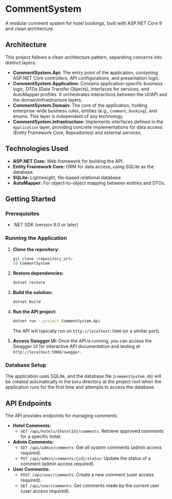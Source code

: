 # CommentSystem

A modular comment system for hotel bookings, built with ASP.NET Core 9 and clean architecture.

## Architecture

This project follows a clean architecture pattern, separating concerns into distinct layers:

*   **CommentSystem.Api:** The entry point of the application, containing ASP.NET Core controllers, API configurations, and presentation logic.
*   **CommentSystem.Application:** Contains application-specific business logic, DTOs (Data Transfer Objects), interfaces for services, and AutoMapper profiles. It orchestrates interactions between the UI/API and the domain/infrastructure layers.
*   **CommentSystem.Domain:** The core of the application, holding enterprise-wide business rules, entities (e.g., `Comment`, `Booking`), and enums. This layer is independent of any technology.
*   **CommentSystem.Infrastructure:** Implements interfaces defined in the `Application` layer, providing concrete implementations for data access (Entity Framework Core, Repositories) and external services.

## Technologies Used

*   **ASP.NET Core:** Web framework for building the API.
*   **Entity Framework Core:** ORM for data access, using SQLite as the database.
*   **SQLite:** Lightweight, file-based relational database.
*   **AutoMapper:** For object-to-object mapping between entities and DTOs.

## Getting Started

### Prerequisites

*   .NET SDK (version 9.0 or later)

### Running the Application

1.  **Clone the repository:**
    ```bash
    git clone <repository_url>
    cd CommentSystem
    ```
2.  **Restore dependencies:**
    ```bash
    dotnet restore
    ```
3.  **Build the solution:**
    ```bash
    dotnet build
    ```
4.  **Run the API project:**
    ```bash
    dotnet run --project CommentSystem.Api
    ```

    The API will typically run on `http://localhost:5000` (or a similar port).

5.  **Access Swagger UI:**
    Once the API is running, you can access the Swagger UI for interactive API documentation and testing at `http://localhost:5000/swagger`.

### Database Setup

The application uses SQLite, and the database file (`commentSystem.db`) will be created automatically in the `Data` directory at the project root when the application runs for the first time and attempts to access the database.

## API Endpoints

The API provides endpoints for managing comments:

*   **Hotel Comments:**
    *   `GET /api/hotels/{hotelId}/comments`: Retrieve approved comments for a specific hotel.
*   **Admin Comments:**
    *   `GET /api/admin/comments`: Get all system comments (admin access required).
    *   `PUT /api/admin/comments/{id}/status`: Update the status of a comment (admin access required).
*   **User Comments:**
    *   `POST /api/user/comments`: Create a new comment (user access required).
    *   `GET /api/user/comments`: Get comments made by the current user (user access required).

